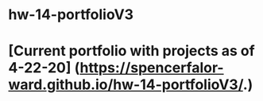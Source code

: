 # hw-14-portfolioV3

# [Current portfolio with projects as of 4-22-20] (https://spencerfalor-ward.github.io/hw-14-portfolioV3/.)
